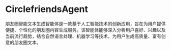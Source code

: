 # CirclefriendsAgent
朋友圈智能文本生成智能体是一款基于人工智能技术的创新应用，旨在为用户提供便捷、个性化的朋友圈内容生成服务。该智能体能够深入分析用户喜好、兴趣以及当前流行趋势，结合自然语言处理、机器学习等技术，为用户生成高质量、富有创意的朋友圈文本。
